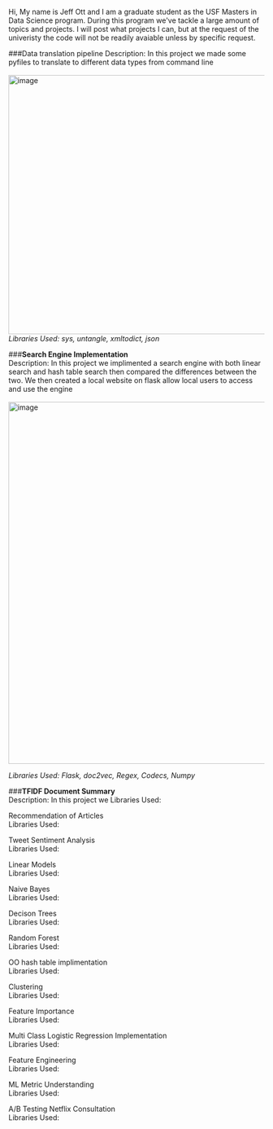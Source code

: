 Hi,
My name is Jeff Ott and I am a graduate student as the USF Masters in Data Science program. During this program we've tackle a large amount of topics and projects. I will post what projects I can, but at the request of the univeristy the code will not be readily avaiable unless by specific request. 

###Data translation pipeline
Description: In this project we made some pyfiles to translate to different data types from command line <br><br>
<img width="509" alt="image" src="https://user-images.githubusercontent.com/60712345/161851380-3bef0ea3-8560-46c0-b48f-fc1c0e26d7c7.png"> <br>
*Libraries Used: sys, untangle, xmltodict, json*




###**Search Engine Implementation** <br>
Description: In this project we implimented a search engine with both linear search and hash table search then compared the differences between the two. We then created a local website on flask allow local users to access and use the engine <br><br>
<img width="711" alt="image" src="https://user-images.githubusercontent.com/60712345/161855175-0be40807-edf6-4241-8148-9d1938792bb5.png"><br>

*Libraries Used: Flask, doc2vec, Regex, Codecs, Numpy*


###**TFIDF Document Summary** <br>
Description: In this project we 
Libraries Used:

Recommendation of Articles <br>
Libraries Used:

Tweet Sentiment Analysis <br>
Libraries Used:

Linear Models <br>
Libraries Used:

Naive Bayes<br>
Libraries Used:

Decison Trees<br>
Libraries Used:

Random Forest<br>
Libraries Used:

OO hash table implimentation <br>
Libraries Used:

Clustering <br>
Libraries Used:

Feature Importance <br>
Libraries Used:

Multi Class Logistic Regression Implementation <br>
Libraries Used:

Feature Engineering <br>
Libraries Used:

ML Metric Understanding <br>
Libraries Used:

A/B Testing Netflix Consultation <br>
Libraries Used:




